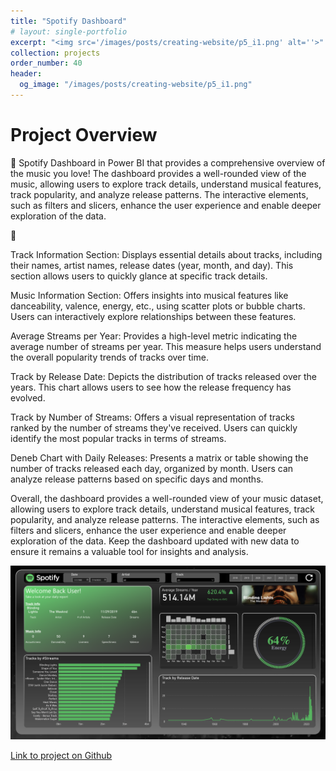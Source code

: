 ```yaml
---
title: "Spotify Dashboard"
# layout: single-portfolio
excerpt: "<img src='/images/posts/creating-website/p5_i1.png' alt=''>"
collection: projects
order_number: 40
header: 
  og_image: "/images/posts/creating-website/p5_i1.png"
---
```



# Project Overview

📌 Spotify Dashboard in Power BI that provides a comprehensive overview of the music you love! The dashboard provides a well-rounded view of the music, allowing users to explore track details, understand musical features, track popularity, and analyze release patterns. The interactive elements, such as filters and slicers, enhance the user experience and enable deeper exploration of the data.

📌 

Track Information Section:
Displays essential details about tracks, including their names, artist names, release dates (year, month, and day).
This section allows users to quickly glance at specific track details.

Music Information Section:
Offers insights into musical features like danceability, valence, energy, etc., using scatter plots or bubble charts.
Users can interactively explore relationships between these features.

Average Streams per Year:
Provides a high-level metric indicating the average number of streams per year.
This measure helps users understand the overall popularity trends of tracks over time.

Track by Release Date:
Depicts the distribution of tracks released over the years.
This chart allows users to see how the release frequency has evolved.

Track by Number of Streams:
Offers a visual representation of tracks ranked by the number of streams they've received.
Users can quickly identify the most popular tracks in terms of streams.

Deneb Chart with Daily Releases:
Presents a matrix or table showing the number of tracks released each day, organized by month.
Users can analyze release patterns based on specific days and months.

Overall, the dashboard provides a well-rounded view of your music dataset, allowing users to explore track details, understand musical features, track popularity, and analyze release patterns. The interactive elements, such as filters and slicers, enhance the user experience and enable deeper exploration of the data. Keep the dashboard updated with new data to ensure it remains a valuable tool for insights and analysis.





<!-- > A brief aside on Git-speak: these periodic indented blocks will explain the terminology that Git uses to help you underst what each Git comm actually does.


To save yourself some time  do this faster, simply press <kbd>Ctrl</kbd>+<kbd>c</kbd>.[^2] -->

![](/images/posts/creating-website/p5_i1.png)


[Link to project on Github](https://github.com/Gauthami25/Spotify-Dashboard/tree/main)


